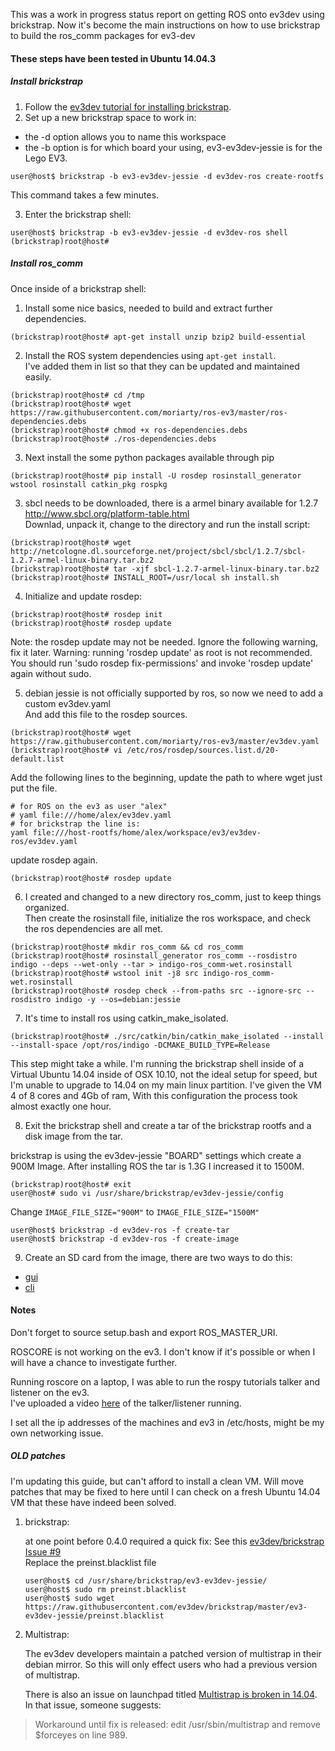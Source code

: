 This was a work in progress status report on getting ROS onto ev3dev using brickstrap. Now it's become the main instructions on how to use brickstrap to build the ros_comm packages for ev3-dev

#### These steps have been tested in Ubuntu 14.04.3

##### Install brickstrap

1. Follow the [ev3dev tutorial for installing brickstrap](http://www.ev3dev.org/docs/tutorials/using-brickstrap-to-cross-compile/). 
2. Set up a new brickstrap space to work in:
  
  - the -d option allows you to name this workspace
  - the -b option is for which board your using, ev3-ev3dev-jessie is for the Lego EV3.
  ```
  user@host$ brickstrap -b ev3-ev3dev-jessie -d ev3dev-ros create-rootfs
  ```
  This command takes a few minutes.
  
3. Enter the brickstrap shell:

  ```
  user@host$ brickstrap -b ev3-ev3dev-jessie -d ev3dev-ros shell
  (brickstrap)root@host#
  ```

##### Install ros_comm
Once inside of a brickstrap shell:

1. Install some nice basics, needed to build and extract further dependencies.

  ```
  (brickstrap)root@host# apt-get install unzip bzip2 build-essential
  ```

2. Install the ROS system dependencies using ```apt-get install```. <br>
  I've added them in list so that they can be updated and maintained easily. 

  ```
  (brickstrap)root@host# cd /tmp
  (brickstrap)root@host# wget https://raw.githubusercontent.com/moriarty/ros-ev3/master/ros-dependencies.debs
  (brickstrap)root@host# chmod +x ros-dependencies.debs
  (brickstrap)root@host# ./ros-dependencies.debs
  ```

3. Next install the some python packages available through pip

  ```
  (brickstrap)root@host# pip install -U rosdep rosinstall_generator wstool rosinstall catkin_pkg rospkg
  ```
3. sbcl needs to be downloaded, there is a armel binary available for 1.2.7 <br>
  http://www.sbcl.org/platform-table.html <br>
  Downlad, unpack it, change to the directory and run the install script: <br>

  ```
  (brickstrap)root@host# wget http://netcologne.dl.sourceforge.net/project/sbcl/sbcl/1.2.7/sbcl-1.2.7-armel-linux-binary.tar.bz2
  (brickstrap)root@host# tar -xjf sbcl-1.2.7-armel-linux-binary.tar.bz2 
  (brickstrap)root@host# INSTALL_ROOT=/usr/local sh install.sh
  ```

4. Initialize and update rosdep:

  ```
  (brickstrap)root@host# rosdep init
  (brickstrap)root@host# rosdep update 
  ```
  
  Note: the rosdep update may not be needed.
  Ignore the following warning, fix it later. 
  Warning: running 'rosdep update' as root is not recommended.
  You should run 'sudo rosdep fix-permissions' and invoke 'rosdep update' again without sudo.

  
5. debian jessie is not officially supported by ros, so now we need to add a custom ev3dev.yaml<br>
  And add this file to the rosdep sources.
  
  ```
  (brickstrap)root@host# wget https://raw.githubusercontent.com/moriarty/ros-ev3/master/ev3dev.yaml
  (brickstrap)root@host# vi /etc/ros/rosdep/sources.list.d/20-default.list
  ```
  
  Add the following lines to the beginning, update the path to where wget just put the file. 
  ```
  # for ROS on the ev3 as user "alex"
  # yaml file:///home/alex/ev3dev.yaml
  # for brickstrap the line is:
  yaml file:///host-rootfs/home/alex/workspace/ev3/ev3dev-ros/ev3dev.yaml
  ```
  
  update rosdep again. 
  ```
  (brickstrap)root@host# rosdep update
  ```

6. I created and changed to a new directory ros_comm, just to keep things organized. <br>
  Then create the rosinstall file, initialize the ros workspace, and check the ros dependencies are all met.

  ```
  (brickstrap)root@host# mkdir ros_comm && cd ros_comm
  (brickstrap)root@host# rosinstall_generator ros_comm --rosdistro indigo --deps --wet-only --tar > indigo-ros_comm-wet.rosinstall
  (brickstrap)root@host# wstool init -j8 src indigo-ros_comm-wet.rosinstall
  (brickstrap)root@host# rosdep check --from-paths src --ignore-src --rosdistro indigo -y --os=debian:jessie
  ```

7. It's time to install ros using catkin_make_isolated.

  ```
  (brickstrap)root@host# ./src/catkin/bin/catkin_make_isolated --install --install-space /opt/ros/indigo -DCMAKE_BUILD_TYPE=Release
  ```
  
  This step might take a while. I'm running the brickstrap shell inside of a Virtual Ubuntu 14.04 inside of OSX 10.10, not the ideal setup for speed, but I'm unable to upgrade to 14.04 on my main linux partition. I've given the VM 4 of 8 cores and 4Gb of ram, With this configuration the process took almost exactly one hour. 

8. Exit the brickstrap shell and create a tar of the brickstrap rootfs and a disk image from the tar.
  
  brickstrap is using the ev3dev-jessie "BOARD" settings which create a 900M Image. After installing ROS the tar is 1.3G
  I increased it to 1500M. 

  ```
  (brickstrap)root@host# exit
  user@host# sudo vi /usr/share/brickstrap/ev3dev-jessie/config
  ```
  
  Change ```IMAGE_FILE_SIZE="900M"``` to ```IMAGE_FILE_SIZE="1500M"```
  
  ```
  user@host$ brickstrap -d ev3dev-ros -f create-tar
  user@host$ brickstrap -d ev3dev-ros -f create-image
  ```
  

9. Create an SD card from the image, there are two ways to do this:<br>
  - [gui](http://www.ev3dev.org/docs/tutorials/writing-sd-card-image-ubuntu-disk-image-writer/)
  - [cli](http://www.ev3dev.org/docs/tutorials/writing-sd-card-image-linux-command-line/)


#### Notes

Don't forget to source setup.bash and export ROS_MASTER_URI.

ROSCORE is not working on the ev3. I don't know if it's possible or when I will have a chance to investigate further. 

Running roscore on a laptop, I was able to run the rospy tutorials talker and listener on the ev3. <br>
I've uploaded a video [here](http://youtu.be/ZgA7DgbuVEs) of the talker/listener running.

I set all the ip addresses of the machines and ev3 in /etc/hosts, might be my own networking issue.


##### OLD patches

I'm updating this guide, but can't afford to install a clean VM. Will move patches that may be fixed to here until I can check on a fresh Ubuntu 14.04 VM that these have indeed been solved. 

1. brickstrap:
  
    at one point before 0.4.0 required a quick fix:
    See this [ev3dev/brickstrap Issue #9](https://github.com/ev3dev/brickstrap/issues/9) <br>
    Replace the preinst.blacklist file
    
    ```
    user@host$ cd /usr/share/brickstrap/ev3-ev3dev-jessie/
    user@host$ sudo rm preinst.blacklist
    user@host$ sudo wget https://raw.githubusercontent.com/ev3dev/brickstrap/master/ev3-ev3dev-jessie/preinst.blacklist 
    ```

2. Multistrap:
  
    The ev3dev developers maintain a patched version of multistrap in their debian mirror. So this will only effect users who had a previous version of multistrap.
    
    There is also an issue on launchpad titled [Multistrap is broken in  14.04](https://bugs.launchpad.net/ubuntu/+source/multistrap/+bug/1313787). In that issue, someone suggests: 

  > Workaround until fix is released: edit /usr/sbin/multistrap and remove $forceyes on line 989.
